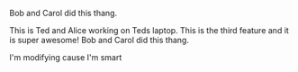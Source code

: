 Bob and Carol did this thang.

This is Ted and Alice working on Teds laptop.
This is the third feature and it is super awesome!
Bob and Carol did this thang.

I'm modifying cause I'm smart